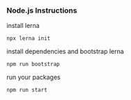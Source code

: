 ### Node.js Instructions

install lerna

```
npx lerna init
```

install dependencies and bootstrap lerna

```
npm run bootstrap
```

run your packages

```
npm run start
```
